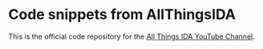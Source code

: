 # Code snippets from AllThingsIDA

This is the official code repository for the [All Things IDA YouTube Channel](https://www.youtube.com/@allthingsida).
